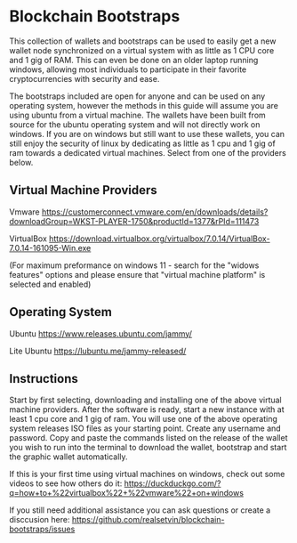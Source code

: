 # Blockchain Bootstraps
This collection of wallets and bootstraps can be used to easily get a new wallet node synchronized on a virtual system with as little as 1 CPU core and 1 gig of RAM. This can even be done on an older laptop running windows, allowing most individuals to participate in their favorite cryptocurrencies with security and ease.

The bootstraps included are open for anyone and can be used on any operating system, however the methods in this guide will assume you are using ubuntu from a virtual machine. The wallets have been built from source for the ubuntu operating system and will not directly work on windows. If you are on windows but still want to use these wallets, you can still enjoy the security of linux by dedicating as little as 1 cpu and 1 gig of ram towards a dedicated virtual machines. Select from one of the providers below.

## Virtual Machine Providers
Vmware
https://customerconnect.vmware.com/en/downloads/details?downloadGroup=WKST-PLAYER-1750&productId=1377&rPId=111473

VirtualBox
https://download.virtualbox.org/virtualbox/7.0.14/VirtualBox-7.0.14-161095-Win.exe

(For maximum preformance on windows 11 - search for the "widows features" options and please ensure that "virtual machine platform" is selected and enabled)

## Operating System
Ubuntu
https://www.releases.ubuntu.com/jammy/

Lite Ubuntu 
https://lubuntu.me/jammy-released/

## Instructions
Start by first selecting, downloading and installing one of the above virtual machine providers. After the software is ready, start a new instance with at least 1 cpu core and 1 gig of ram. You will use one of the above operating system releases ISO files as your starting point. Create any username and password. Copy and paste the commands listed on the release of the wallet you wish to run into the terminal to download the wallet, bootstrap and start the graphic wallet automatically.

If this is your first time using virtual machines on windows, check out some videos to see how others do it:
https://duckduckgo.com/?q=how+to+%22virtualbox%22+%22vmware%22+on+windows

If you still need additional assistance you can ask questions or create a disccusion here:
https://github.com/realsetvin/blockchain-bootstraps/issues
